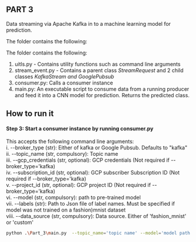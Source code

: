 ## PART 3

Data streaming via Apache Kafka in to a machine learning model for prediction.

The folder contains the following:

The folder contains the following:  
1. uitls.py - Contains utility functions such as command line arguments
2. stream_event.py - Contains a parent class *StreamRequest* and 2 child classes *KafkaStream and GooglePubsub*
3. consumer.py: Calls a consumer instance
4. main.py: An executable script to consume data from a running producer and feed it into a CNN model for prediction. Returns the predicted class.

## How to run it 
#### Step 3: Start a consumer instance by running consumer.py  
This accepts the following command line arguments:  
i. --broker_type (str): Either of kafka or Google Pubsub. Defaults to "kafka"  
ii. --topic_name (str, compulsory): Topic name  
iii. --gcp_credentials (str, optional): GCP credentials (Not required if --broker_type='kafka)  
iv. --subscription_id (str, optional): GCP subscriber Subscription ID (Not required if --broker_type='kafka)  
v. --project_id (str, optional): GCP project ID (Not required if --broker_type='kafka)  
vi. --model (str, compulsory): path to pre-trained model  
vii. --labels (str): Path to Json file of label names. Must be specified if model was not trained on a fashion)mnist dataset  
viii. --data_source (str, compulsory): Data source. Either of 'fashion_mnist' or 'custom'  


```bash
python .\Part_3\main.py  --topic_name='topic name' --model='model path' 
```
